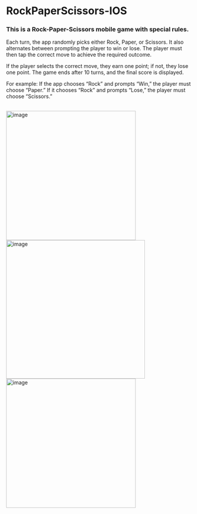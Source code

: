 # RockPaperScissors-IOS

<h3>This is a Rock-Paper-Scissors mobile game with special rules.</h3>

Each turn, the app randomly picks either Rock, Paper, or Scissors. It also alternates between prompting the player to win or lose. The player must then tap the correct move to achieve the required outcome.

If the player selects the correct move, they earn one point; if not, they lose one point. The game ends after 10 turns, and the final score is displayed.

For example:
If the app chooses “Rock” and prompts “Win,” the player must choose “Paper.”
If it chooses “Rock” and prompts “Lose,” the player must choose “Scissors.”

<br/>
<img width="350" alt="image" src="https://github.com/user-attachments/assets/04c61246-854f-4f72-ad0e-849ba53b00c4" />

<img width="375" alt="image" src="https://github.com/user-attachments/assets/c9ecb637-418a-4687-a8b2-2e8d6752e92a" />

<img width="350" alt="image" src="https://github.com/user-attachments/assets/9e156c17-faf2-4b99-a3ed-631bce1ff9e1" />
